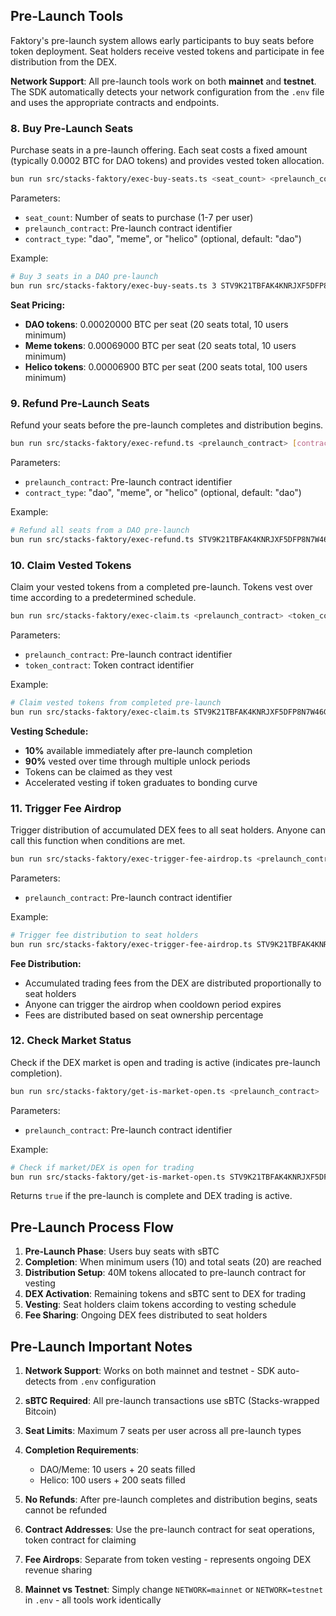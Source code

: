 ## Pre-Launch Tools

Faktory's pre-launch system allows early participants to buy seats before token deployment. Seat holders receive vested tokens and participate in fee distribution from the DEX.

**Network Support**: All pre-launch tools work on both **mainnet** and **testnet**. The SDK automatically detects your network configuration from the `.env` file and uses the appropriate contracts and endpoints.

### 8. Buy Pre-Launch Seats

Purchase seats in a pre-launch offering. Each seat costs a fixed amount (typically 0.0002 BTC for DAO tokens) and provides vested token allocation.

```bash
bun run src/stacks-faktory/exec-buy-seats.ts <seat_count> <prelaunch_contract> [contract_type]
```

Parameters:

- `seat_count`: Number of seats to purchase (1-7 per user)
- `prelaunch_contract`: Pre-launch contract identifier
- `contract_type`: "dao", "meme", or "helico" (optional, default: "dao")

Example:

```bash
# Buy 3 seats in a DAO pre-launch
bun run src/stacks-faktory/exec-buy-seats.ts 3 STV9K21TBFAK4KNRJXF5DFP8N7W46G4V9RJ5XDY2.simpl1-pre-faktory dao
```

**Seat Pricing:**

- **DAO tokens**: 0.00020000 BTC per seat (20 seats total, 10 users minimum)
- **Meme tokens**: 0.00069000 BTC per seat (20 seats total, 10 users minimum)
- **Helico tokens**: 0.00006900 BTC per seat (200 seats total, 100 users minimum)

### 9. Refund Pre-Launch Seats

Refund your seats before the pre-launch completes and distribution begins.

```bash
bun run src/stacks-faktory/exec-refund.ts <prelaunch_contract> [contract_type]
```

Parameters:

- `prelaunch_contract`: Pre-launch contract identifier
- `contract_type`: "dao", "meme", or "helico" (optional, default: "dao")

Example:

```bash
# Refund all seats from a DAO pre-launch
bun run src/stacks-faktory/exec-refund.ts STV9K21TBFAK4KNRJXF5DFP8N7W46G4V9RJ5XDY2.simpl1-pre-faktory dao
```

### 10. Claim Vested Tokens

Claim your vested tokens from a completed pre-launch. Tokens vest over time according to a predetermined schedule.

```bash
bun run src/stacks-faktory/exec-claim.ts <prelaunch_contract> <token_contract>
```

Parameters:

- `prelaunch_contract`: Pre-launch contract identifier
- `token_contract`: Token contract identifier

Example:

```bash
# Claim vested tokens from completed pre-launch
bun run src/stacks-faktory/exec-claim.ts STV9K21TBFAK4KNRJXF5DFP8N7W46G4V9RJ5XDY2.simpl1-pre-faktory STV9K21TBFAK4KNRJXF5DFP8N7W46G4V9RJ5XDY2.simpl1-faktory
```

**Vesting Schedule:**

- **10%** available immediately after pre-launch completion
- **90%** vested over time through multiple unlock periods
- Tokens can be claimed as they vest
- Accelerated vesting if token graduates to bonding curve

### 11. Trigger Fee Airdrop

Trigger distribution of accumulated DEX fees to all seat holders. Anyone can call this function when conditions are met.

```bash
bun run src/stacks-faktory/exec-trigger-fee-airdrop.ts <prelaunch_contract>
```

Parameters:

- `prelaunch_contract`: Pre-launch contract identifier

Example:

```bash
# Trigger fee distribution to seat holders
bun run src/stacks-faktory/exec-trigger-fee-airdrop.ts STV9K21TBFAK4KNRJXF5DFP8N7W46G4V9RJ5XDY2.simpl1-pre-faktory
```

**Fee Distribution:**

- Accumulated trading fees from the DEX are distributed proportionally to seat holders
- Anyone can trigger the airdrop when cooldown period expires
- Fees are distributed based on seat ownership percentage

### 12. Check Market Status

Check if the DEX market is open and trading is active (indicates pre-launch completion).

```bash
bun run src/stacks-faktory/get-is-market-open.ts <prelaunch_contract>
```

Parameters:

- `prelaunch_contract`: Pre-launch contract identifier

Example:

```bash
# Check if market/DEX is open for trading
bun run src/stacks-faktory/get-is-market-open.ts STV9K21TBFAK4KNRJXF5DFP8N7W46G4V9RJ5XDY2.simpl1-pre-faktory
```

Returns `true` if the pre-launch is complete and DEX trading is active.

## Pre-Launch Process Flow

1. **Pre-Launch Phase**: Users buy seats with sBTC
2. **Completion**: When minimum users (10) and total seats (20) are reached
3. **Distribution Setup**: 40M tokens allocated to pre-launch contract for vesting
4. **DEX Activation**: Remaining tokens and sBTC sent to DEX for trading
5. **Vesting**: Seat holders claim tokens according to vesting schedule
6. **Fee Sharing**: Ongoing DEX fees distributed to seat holders

## Pre-Launch Important Notes

1. **Network Support**: Works on both mainnet and testnet - SDK auto-detects from `.env` configuration

2. **sBTC Required**: All pre-launch transactions use sBTC (Stacks-wrapped Bitcoin)

3. **Seat Limits**: Maximum 7 seats per user across all pre-launch types

4. **Completion Requirements**:

   - DAO/Meme: 10 users + 20 seats filled
   - Helico: 100 users + 200 seats filled

5. **No Refunds**: After pre-launch completes and distribution begins, seats cannot be refunded

6. **Contract Addresses**: Use the pre-launch contract for seat operations, token contract for claiming

7. **Fee Airdrops**: Separate from token vesting - represents ongoing DEX revenue sharing

8. **Mainnet vs Testnet**: Simply change `NETWORK=mainnet` or `NETWORK=testnet` in `.env` - all tools work identically
